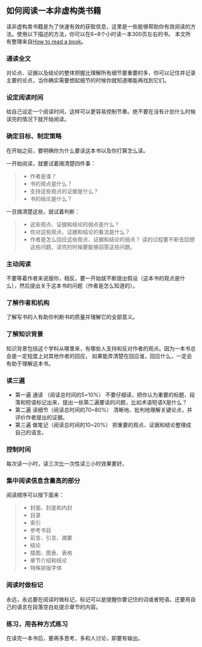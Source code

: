 ## 如何阅读一本非虚构类书籍
读非虚构类书籍是为了快速有效的获取信息，这里是一些能够帮助你有效阅读的方法。使用以下描述的方法，你可以在6~8个小时读一本300页左右的书。
本文所有整理来自[How to read a book](http://pne.people.si.umich.edu/PDF/howtoread.pdf)。


### 通读全文
对论点、证据以及结论的整体把握比理解所有细节要重要的多，你可以记住并记录主要的论点，当你确实需要想起细节的时候你就知道哪能再找到它们。

### 设定阅读时间
给自己设定一个阅读时间，这样可以更容易控制节奏。绝不要在没有计划什么时候读完的情况下就开始阅读。

### 确定目标、制定策略
在开始之前，要明确你为什么要读这本书以及你打算怎么读。

一开始阅读，就要试着搞清楚四件事：
>* 作者是谁？
>* 书的观点是什么？
>* 支持这些观点的证据是什么？
>* 书的结论是什么？

一旦搞清楚这些，就试着判断：

>* 这些观点、证据和结论的弱点是什么？
>* 你对这些观点、证据和结论的看法是什么？
>* 作者是怎么回应这些观点、证据和结论的弱点？
读的过程要不断去回想这些问题，读完的时候要能够回答这些问题。

### 主动阅读
不要等着作者来说服你，相反，要一开始就不断提出假设（这本书的观点是什么），然后提出关于这本书的问题（作者是怎么知道的）。

### 了解作者和机构
了解写书的人有助你判断书的质量并理解它的全部意义。

### 了解知识背景
知识背景包括这个学科从哪里来，有哪些人支持和反对作者的观点。因为一本书总会是一定程度上对其他作者的回应， 如果能弄清楚在回应谁，回应什么，一定会有助于理解这本书。

### 读三遍
* 第一遍  通读 （阅读总时间的5~10%）
不要仔细读，把你认为重要的标题、段落和短语标记出来，提出一些第二遍要读的问题，比如术语短语X是什么？
* 第二遍 读细节（阅读总时间的70~80%）
清晰地、批判地理解关键论点，并评价作者提出的证据。
* 第三遍 做笔记（阅读总时间的10~20%）
把重要的观点、证据和结论整理成自己的语言。

### 控制时间
每次读一小时，读三次比一次性读三小时效果要好。

### 集中阅读信息含量高的部分
阅读顺序可以按下面来：
>* 封面、封底和内封
>* 目录
>* 索引
>* 参考书目
>* 前言、引言、摘要
>* 结论
>* 插图、图表、表格
>* 章节介绍和结论
>* 特殊排版字体

### 阅读时做标记
永远，永远要在阅读时做标记，标记可以是提醒你要记住的词或者短语。还要用自己的语言在段落空白处提示章节的内容。

### 练习，用各种方式练习
在读完一本书后，要再多思考，多和人讨论，即要有输出。
